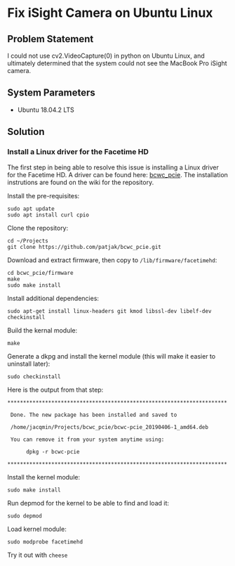 # Fix iSight Camera on Ubuntu Linux
## Problem Statement
I could not use cv2.VideoCapture(0) in python on Ubuntu Linux, and ultimately determined that the system could not see the MacBook Pro iSight camera.

## System Parameters
* Ubuntu 18.04.2 LTS 

## Solution

### Install a Linux driver for the Facetime HD
The first step in being able to resolve this issue is installing a Linux driver for the Facetime HD. A driver can be found here: [bcwc_pcie](https://github.com/patjak/bcwc_pcie). The installation instrutions are found on the wiki for the repository.

Install the pre-requisites:
```
sudo apt update
sudo apt install curl cpio
```
Clone the repository:
```
cd ~/Projects
git clone https://github.com/patjak/bcwc_pcie.git
```

Download and extract firmware, then copy to `/lib/firmware/facetimehd`:
```
cd bcwc_pcie/firmware
make
sudo make install
```

Install additional dependencies:
```
sudo apt-get install linux-headers git kmod libssl-dev libelf-dev checkinstall
```

Build the kernal module:
```
make
```

Generate a dkpg and install the kernel module (this will make it easier to uninstall later):
```
sudo checkinstall
```
Here is the output from that step:
```
**********************************************************************

 Done. The new package has been installed and saved to

 /home/jacqmin/Projects/bcwc_pcie/bcwc-pcie_20190406-1_amd64.deb

 You can remove it from your system anytime using: 

      dpkg -r bcwc-pcie

**********************************************************************
```

Install the kernel module:
```
sudo make install
```

Run depmod for the kernel to be able to find and load it: 
```
sudo depmod 
```

Load kernel module:
```
sudo modprobe facetimehd
```

Try it out with `cheese`
